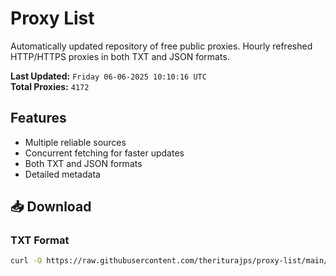 # Proxy List

Automatically updated repository of free public proxies. Hourly refreshed HTTP/HTTPS proxies in both TXT and JSON formats.

**Last Updated:** `Friday 06-06-2025 10:10:16 UTC`  
**Total Proxies:** `4172`

## Features
- Multiple reliable sources
- Concurrent fetching for faster updates
- Both TXT and JSON formats
- Detailed metadata

## 📥 Download

### TXT Format
```bash
curl -O https://raw.githubusercontent.com/theriturajps/proxy-list/main/proxies.txt